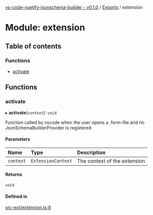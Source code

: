 [vs-code-vuetify-jsonschema-builder - v0.1.0](../README.md) / [Exports](../modules.md) / extension

# Module: extension

## Table of contents

### Functions

- [activate](extension.md#activate)

## Functions

### activate

▸ **activate**(`context`): `void`

Function called by vscode when the user opens a .form-file and no JsonSchemaBuilderProvider is registered.

#### Parameters

| Name | Type | Description |
| :------ | :------ | :------ |
| `context` | `ExtensionContext` | The context of the extension |

#### Returns

`void`

#### Defined in

[src-ext/extension.ts:8](https://github.com/FlowSquad/vs-code-vuetify-jsonschema-builder/blob/d75cf16/src-ext/extension.ts#L8)

